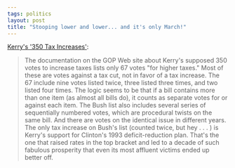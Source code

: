 ```yaml
---
tags: politics
layout: post
title: "Stooping lower and lower... and it's only March!"
---
```




<a href="http://www.washingtonpost.com/wp-dyn/articles/A19165-2004Mar23.html">Kerry's '350 Tax Increases'</a>:

<blockquote>The documentation on the GOP Web site about Kerry's supposed 350 votes to increase taxes lists only 67 votes "for higher taxes." Most of these are votes against a tax cut, not in favor of a tax increase. The 67 include nine votes listed twice, three listed three times, and two listed four times. The logic seems to be that if a bill contains more than one item (as almost all bills do), it counts as separate votes for or against each item. The Bush list also includes several series of sequentially numbered votes, which are procedural twists on the same bill. And there are votes on the identical issue in different years. The only tax increase on Bush's list (counted twice, but hey . . . ) is Kerry's support for Clinton's 1993 deficit-reduction plan. That's the one that raised rates in the top bracket and led to a decade of such fabulous prosperity that even its most affluent victims ended up better off.</blockquote>


